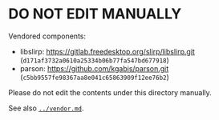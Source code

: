 # DO NOT EDIT MANUALLY

Vendored components:
* libslirp: https://gitlab.freedesktop.org/slirp/libslirp.git (`d171af3732a0610a25334b06b77fa547bd677918`)
* parson: https://github.com/kgabis/parson.git (`c5bb9557fe98367aa8e041c65863909f12ee76b2`)

Please do not edit the contents under this directory manually.

See also [`../vendor.md`](../vendor.md).
